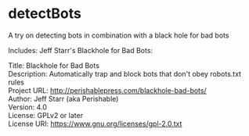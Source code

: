 # detectBots
A try on detecting bots in combination with a black hole for bad bots

Includes: Jeff Starr's Blackhole for Bad Bots:

Title:        Blackhole for Bad Bots<br>
Description:  Automatically trap and block bots that don't obey robots.txt rules<br>
Project URL:  http://perishablepress.com/blackhole-bad-bots/ <br>
Author:       Jeff Starr (aka Perishable)<br>
Version:      4.0<br>
License:      GPLv2 or later<br>
License URI:  https://www.gnu.org/licenses/gpl-2.0.txt <br>
